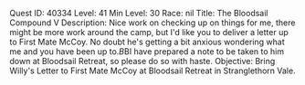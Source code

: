 Quest ID: 40334
Level: 41
Min Level: 30
Race: nil
Title: The Bloodsail Compound V
Description: Nice work on checking up on things for me, there might be more work around the camp, but I'd like you to deliver a letter up to First Mate McCoy. No doubt he's getting a bit anxious wondering what me and you have been up to.$B$BI have prepared a note to be taken to him down at Bloodsail Retreat, so please do so with haste.
Objective: Bring Willy's Letter to First Mate McCoy at Bloodsail Retreat in Stranglethorn Vale.
